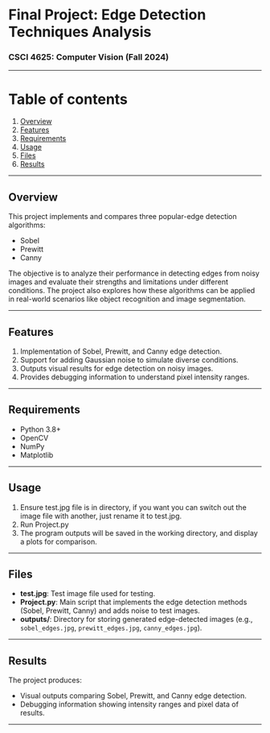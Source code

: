 # Final Project: Edge Detection Techniques Analysis

### CSCI 4625: Computer Vision (Fall 2024)

---

# Table of contents #

1. [Overview](#overview)
2. [Features](#features)
3. [Requirements](#requirements)
4. [Usage](#usage)
5. [Files](#files)
6. [Results](#results)


---

## Overview  <a name="overview"></a> 

This project implements and compares three popular-edge detection algorithms:
- Sobel
- Prewitt
- Canny

The objective is to analyze their performance in detecting edges from noisy images and evaluate their strengths and 
limitations under different conditions. The project also explores how these algorithms can be applied in real-world 
scenarios like object recognition and image segmentation.

---

## Features <a name="features"></a> 

1. Implementation of Sobel, Prewitt, and Canny edge detection.
2. Support for adding Gaussian noise to simulate diverse conditions.
3. Outputs visual results for edge detection on noisy images.
4. Provides debugging information to understand pixel intensity ranges.

---

## Requirements <a name="requirements"></a>

- Python 3.8+
- OpenCV
- NumPy
- Matplotlib

---

## Usage <a name="usage"></a>

1. Ensure test.jpg file is in directory, if you want you can switch out the image file with another, just rename it to 
test.jpg.
2. Run Project.py
3. The program outputs will be saved in the working directory, and display a plots for comparison.

---

## Files

- **test.jpg**: Test image file used for testing.
- **Project.py**: Main script that implements the edge detection methods (Sobel, Prewitt, Canny) and adds noise to test images.
- **outputs/**: Directory for storing generated edge-detected images (e.g., `sobel_edges.jpg`, `prewitt_edges.jpg`, `canny_edges.jpg`).

---

## Results

The project produces:
- Visual outputs comparing Sobel, Prewitt, and Canny edge detection.
- Debugging information showing intensity ranges and pixel data of results.

---
